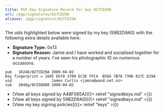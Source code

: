 ```yaml
---
title: PGP Key Signature Record for key 027CD29A
url: /pgp/signatures/027CD29A
aliases: /pgp/signature/027CD29A
---
```



The uids highlighted below were signed by my key (59B2D9A0) with
 the following extra details available
here.

 * **Signature Type:** 0x13
 * **Signature Reason:** Jamie and I have worked and socialised together for a number of years. I've seen his photographic ID on numerous occasions.

```text {hl_lines=[3]}
pub   1024D/027CD29A 2009-04-02
Key fingerprint = 1605 E678 3789 EC3E FFC4  B566 7B78 7396 027C D29A
uid                  James Curtis <jamie@wand.net.nz>
sub   2048g/0C556D80 2009-04-02
```

  * [View all keys signed by A48F065A]({{< relref "signedkeys.md" >}})
  * [View all keys signed by 59B2D9A0]({{< relref "signedkeys.md" >}})
  * [View my key signing policies]({{< relref "keys" >}})